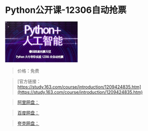 # Python公开课-12306自动抢票

![img](../../../assets/study163/free/f689e1d0beb24bb39a47565004fc6b53.png)

> 价格：免费

> [官方链接：https://study.163.com/course/introduction/1209424835.htm](https://study.163.com/course/introduction/1209424835.htm)

> [阿里网盘：]()

> [百度网盘：]()

> [夸克网盘：]()

